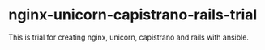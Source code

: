 # nginx-unicorn-capistrano-rails-trial
This is trial for creating nginx, unicorn, capistrano and rails with ansible.
